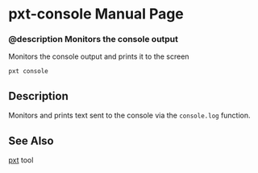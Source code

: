 # pxt-console Manual Page

### @description Monitors the console output

Monitors the console output and prints it to the screen

```
pxt console
```

## Description

Monitors and prints text sent to the console via the ``console.log`` function.

## See Also

[pxt](/cli) tool
